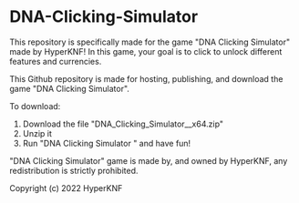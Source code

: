 # DNA-Clicking-Simulator

This repository is specifically made for the game "DNA Clicking Simulator" made by HyperKNF! In this game, your goal is to click to unlock different features and currencies.

This Github repository is made for hosting, publishing, and download the game "DNA Clicking Simulator".

To download:
1. Download the file "DNA_Clicking_Simulator_<VERSION>_x64.zip"
2. Unzip it
3. Run "DNA Clicking Simulator <VERSION>" and have fun!

"DNA Clicking Simulator" game is made by, and owned by HyperKNF, any redistribution is strictly prohibited.

Copyright (c) 2022 HyperKNF
